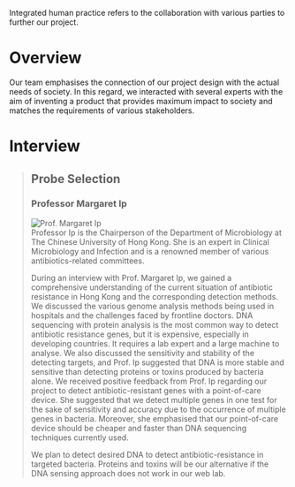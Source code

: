 Integrated human practice refers to the collaboration with various parties to further our project.  

# Overview

Our team emphasises the connection of our project design with the actual needs of society. In this regard, we interacted with several experts with the aim of inventing a product that provides maximum impact to society and matches the requirements of various stakeholders.  

# Interview

> ## Probe Selection
> 
> ### Professor Margaret Ip
> ![Prof. Margaret Ip](https://www.med.cuhk.edu.hk/f/staff/4207/252p336/_DSC1625%20v1_1627444488.jpg)  
> Professor Ip is the Chairperson of the Department of Microbiology at The Chinese University of Hong Kong. She is an expert in Clinical Microbiology and Infection and is a renowned member of various antibiotics-related committees.  
> <span class="--human-card-above"></span>  
> 
> During an interview with Prof. Margaret Ip, we gained a comprehensive understanding of the current situation of antibiotic resistance in Hong Kong and the corresponding detection methods. We discussed the various genome analysis methods being used in hospitals and the challenges faced by frontline doctors. DNA sequencing with protein analysis is the most common way to detect antibiotic resistance genes, but it is expensive, especially in developing countries. It requires a lab expert and a large machine to analyse. We also discussed the sensitivity and stability of the detecting targets, and Prof. Ip suggested that DNA is more stable and sensitive than detecting proteins or toxins produced by bacteria alone. We received positive feedback from Prof. Ip regarding our project to detect antibiotic-resistant genes with a point-of-care device. She suggested that we detect multiple genes in one test for the sake of sensitivity and accuracy due to the occurrence of multiple genes in bacteria. Moreover, she emphasised that our point-of-care device should be cheaper and faster than DNA sequencing techniques currently used.  
> 
> We plan to detect desired DNA to detect antibiotic-resistance in targeted bacteria. Proteins and toxins will be our alternative if the DNA sensing approach does not work in our web lab.  